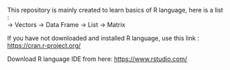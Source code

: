 This repository is mainly created to learn basics of R language, here is a list :                                          
-> Vectors
-> Data Frame
-> List
-> Matrix




If you have not downloaded and installed R language, use this link : https://cran.r-project.org/

Download R language IDE from here: https://www.rstudio.com/
